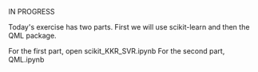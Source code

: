 IN PROGRESS

Today's exercise has two parts. First we will use scikit-learn and then the QML package.

For the first part, open scikit_KKR_SVR.ipynb
For the second part, QML.ipynb
